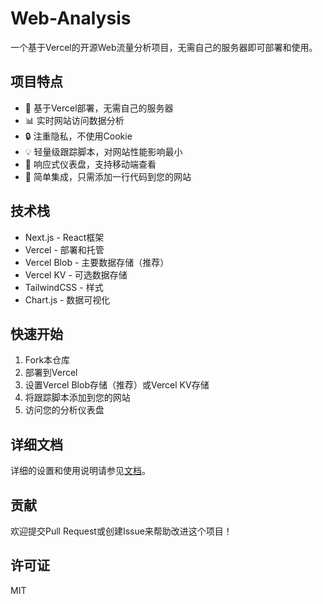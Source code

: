 # Web-Analysis

一个基于Vercel的开源Web流量分析项目，无需自己的服务器即可部署和使用。

## 项目特点

- 🚀 基于Vercel部署，无需自己的服务器
- 📊 实时网站访问数据分析
- 🔒 注重隐私，不使用Cookie
- 💡 轻量级跟踪脚本，对网站性能影响最小
- 📱 响应式仪表盘，支持移动端查看
- 🔌 简单集成，只需添加一行代码到您的网站

## 技术栈

- Next.js - React框架
- Vercel - 部署和托管
- Vercel Blob - 主要数据存储（推荐）
- Vercel KV - 可选数据存储
- TailwindCSS - 样式
- Chart.js - 数据可视化

## 快速开始

1. Fork本仓库
2. 部署到Vercel
3. 设置Vercel Blob存储（推荐）或Vercel KV存储
4. 将跟踪脚本添加到您的网站
5. 访问您的分析仪表盘

## 详细文档

详细的设置和使用说明请参见[文档](./docs/README.md)。

## 贡献

欢迎提交Pull Request或创建Issue来帮助改进这个项目！

## 许可证

MIT